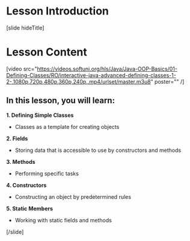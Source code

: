 # Lesson Introduction

[slide hideTitle]

# Lesson Content

[video src="https://videos.softuni.org/hls/Java/Java-OOP-Basics/01-Defining-Classes/RO/interactive-java-advanced-defining-classes-1-2-,1080p,720p,480p,360p,240p,.mp4/urlset/master.m3u8" poster="" /]

## In this lesson, you will learn:

**1. Defining Simple Classes**
- Classes as a template for creating objects

**2. Fields**
- Storing data that is accessible to use by constructors and methods

**3. Methods**
- Performing specific tasks

**4. Constructors**
- Constructing an object by predetermined rules

**5. Static Members**
- Working with static fields and methods

[/slide]



